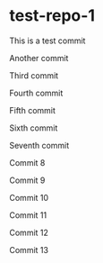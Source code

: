 # test-repo-1

This is a test commit

Another commit

Third commit

Fourth commit

Fifth commit

Sixth commit

Seventh commit

Commit 8

Commit 9

Commit 10

Commit 11

Commit 12

Commit 13

